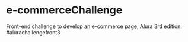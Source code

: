 # e-commerceChallenge
Front-end challenge to develop an e-commerce page, Alura 3rd edition.
#alurachallengefront3
